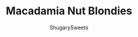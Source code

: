 ---
layout: ../../layouts/MarkdownPostLayout.astro
title: Macadamia Nut Blondies
author: ShugarySweets
pubDate: 2019-01-15
description: "Macadamia Nut Blondies have buttery sweetness and a nutty crunch! The rich vanilla flavor and a perfect fudgy consistency makes these blondies completely irresistible."
image_url: https://www.shugarysweets.com/wp-content/uploads/2015/07/macadamia-nut-blondies-2.jpg
tags: ["Brownies and Bars","American"]
calories: 119
protein: 1
carbohydrates: 13
fats: 7
fiber: 0
ingredients: ["1 cup light brown sugar, packed","1/2 cup unsalted butter, melted","1 large egg","1 teaspoon vanilla extract","pinch of kosher salt","1 cup all-purpose flour","1/2 cup white chocolate morsels","1/2 cup macadamia nuts"]
serves: 25
time: "30 minutes"
prepTime: "5 minutes"
instructions: ["Preheat oven to 350 degree F. Line an 8-inch square baking dish with parchment paper. Set aside.","In a mixing bowl, blend the brown sugar with butter. Add in egg and vanilla, stir until combined. Add in salt and flour, mixing until well blended. Fold in white chocolate chips and macadamia nuts.","Pour into prepared baking dish. Bake for 20-25 minutes. Remove from oven and cool on wire rack. Once cooled, slice and enjoy. Store in an airtight container at room temp for up to 5 days."]
nutrition: ["119 calories","13 grams carbohydrates","18 milligrams cholesterol","7 grams fat","0 grams fiber","1 grams protein","3 grams saturated fat","12 milligrams sodium","9 grams sugar","0 grams trans fat","3 grams unsaturated fat"]
---